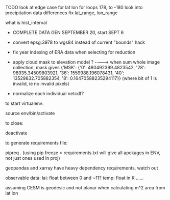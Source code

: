 TODO 
look at edge case for lat lon for loops 178, to -180
look into precipitation data differences
fix lat_range, lon_range

what is hist_interval
- COMPLETE DATA GEN SEPTEMBER 20, start SEPT 6

- convert epsg:3978 to wgs84 instead of current "bounds" hack
- fix year indexing of ERA data when selecting for reduction
- apply cloud mask to elevation model ? ----> when sum whole image collection, mask gives {'MSK': {'0': 480492399.4823542,
  '28': 98935.34509803921,
  '36': 1559988.196078431,
  '40': 13529832.705882354,
  '8': 0.16470588235294117}} (where bit of 1 is invalid, ie no invalid pixels)
- normalize each individual netcdf?

to start virtualenv:

source env/bin/activate

to close:

deactivate


to generate requirements file:

pipreq .  (using pip freeze > requirements.txt will give all apckages in ENV, not just ones used in proj)



geopandas and xarray have heavy dependency requirements, watch out


observable data: 
lai: float between 0 and ~11? 
temp: float in K 
......




assuming CESM is geodesic and not planar when calculating m^2 area from lat lon
